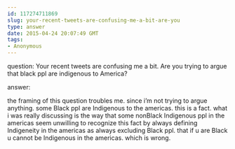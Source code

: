 ```yaml
---
id: 117274711869
slug: your-recent-tweets-are-confusing-me-a-bit-are-you
type: answer
date: 2015-04-24 20:07:49 GMT
tags:
- Anonymous
---
```

question: Your recent tweets are confusing me a bit. Are you trying to argue that black ppl are indigenous to America?

answer: <p>the framing of this question troubles me. since i’m not trying to argue anything. some Black ppl are Indigenous to the americas. this is a fact. what i was really discussing is the way that some nonBlack Indigenous ppl in the americas seem unwilling to recognize this fact by always defining Indigeneity in the americas as always excluding Black ppl. that if u are Black u cannot be Indigenous in the americas. which is wrong.<br></p>